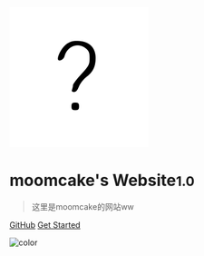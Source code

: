 ![logo](/src/icon.svg)

# moomcake's Website<small>1.0</small>

> 这里是moomcake的网站ww

[GitHub](https://github.com/moomcakesleep/moomcakesleep.github.io)
[Get Started](/README#moomcake39s-website)

![color](#f0f0f0)
